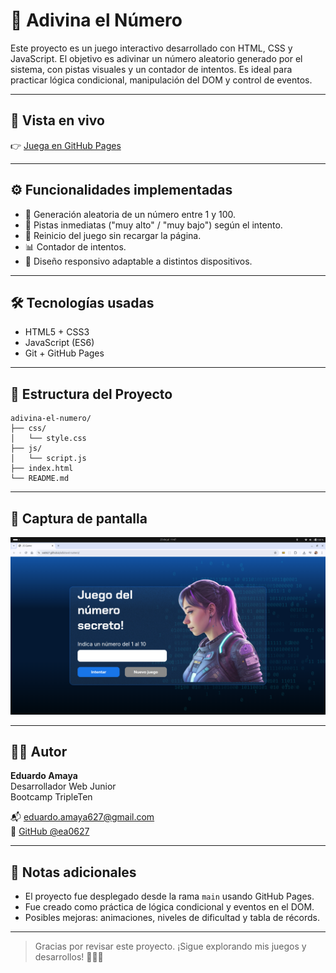# 🎯 Adivina el Número

Este proyecto es un juego interactivo desarrollado con HTML, CSS y JavaScript. El objetivo es adivinar un número aleatorio generado por el sistema, con pistas visuales y un contador de intentos. Es ideal para practicar lógica condicional, manipulación del DOM y control de eventos.

---

## 🔗 Vista en vivo

👉 [Juega en GitHub Pages](https://ea0627.github.io/adivina-el-numero/)

---

## ⚙️ Funcionalidades implementadas

- 🔢 Generación aleatoria de un número entre 1 y 100.
- 💬 Pistas inmediatas ("muy alto" / "muy bajo") según el intento.
- 🔁 Reinicio del juego sin recargar la página.
- 📊 Contador de intentos.
- 📱 Diseño responsivo adaptable a distintos dispositivos.

---

## 🛠️ Tecnologías usadas

- HTML5 + CSS3
- JavaScript (ES6)
- Git + GitHub Pages

---

## 📁 Estructura del Proyecto

```
adivina-el-numero/
├── css/
│   └── style.css
├── js/
│   └── script.js
├── index.html
└── README.md
```

---

## 📸 Captura de pantalla

![Vista previa](./assets/adivina-el-numero.png) <!-- Puedes cambiar esta ruta si agregas la imagen -->

---

## 👨‍💻 Autor

**Eduardo Amaya**  
Desarrollador Web Junior  
Bootcamp TripleTen  

📬 eduardo.amaya627@gmail.com  
🔗 [GitHub @ea0627](https://github.com/ea0627)

---

## 📌 Notas adicionales

- El proyecto fue desplegado desde la rama `main` usando GitHub Pages.
- Fue creado como práctica de lógica condicional y eventos en el DOM.
- Posibles mejoras: animaciones, niveles de dificultad y tabla de récords.

---

> Gracias por revisar este proyecto. ¡Sigue explorando mis juegos y desarrollos! 🎯👨‍💻
